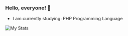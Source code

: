 ### Hello, everyone! 👋
+ I am currently studying: PHP Programming Language

![My Stats](https://github-readme-stats.vercel.app/api?username=pplayerru&show_icons=true&count_private=true&hide_title=true)
